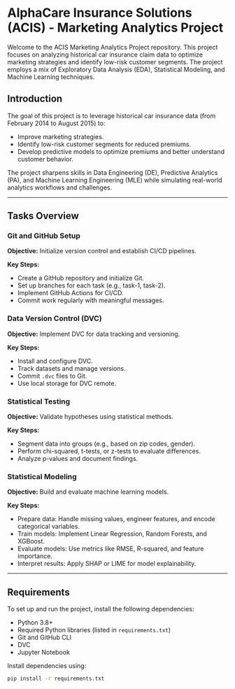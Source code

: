 # AlphaCare Insurance Solutions (ACIS) - Marketing Analytics Project

Welcome to the ACIS Marketing Analytics Project repository. This project focuses on analyzing historical car insurance claim data to optimize marketing strategies and identify low-risk customer segments. The project employs a mix of Exploratory Data Analysis (EDA), Statistical Modeling, and Machine Learning techniques.

## Introduction

The goal of this project is to leverage historical car insurance data (from February 2014 to August 2015) to:

- Improve marketing strategies.
- Identify low-risk customer segments for reduced premiums.
- Develop predictive models to optimize premiums and better understand customer behavior.

The project sharpens skills in Data Engineering (DE), Predictive Analytics (PA), and Machine Learning Engineering (MLE) while simulating real-world analytics workflows and challenges.


---

## Tasks Overview

### Git and GitHub Setup

**Objective:** Initialize version control and establish CI/CD pipelines.

**Key Steps:**
- Create a GitHub repository and initialize Git.
- Set up branches for each task (e.g., task-1, task-2).
- Implement GitHub Actions for CI/CD.
- Commit work regularly with meaningful messages.

### Data Version Control (DVC)

**Objective:** Implement DVC for data tracking and versioning.

**Key Steps:**
- Install and configure DVC.
- Track datasets and manage versions.
- Commit `.dvc` files to Git.
- Use local storage for DVC remote.

###  Statistical Testing

**Objective:** Validate hypotheses using statistical methods.

**Key Steps:**
- Segment data into groups (e.g., based on zip codes, gender).
- Perform chi-squared, t-tests, or z-tests to evaluate differences.
- Analyze p-values and document findings.

### Statistical Modeling

**Objective:** Build and evaluate machine learning models.

**Key Steps:**
- Prepare data: Handle missing values, engineer features, and encode categorical variables.
- Train models: Implement Linear Regression, Random Forests, and XGBoost.
- Evaluate models: Use metrics like RMSE, R-squared, and feature importance.
- Interpret results: Apply SHAP or LIME for model explainability.

---

## Requirements

To set up and run the project, install the following dependencies:

- Python 3.8+
- Required Python libraries (listed in `requirements.txt`)
- Git and GitHub CLI
- DVC
- Jupyter Notebook

Install dependencies using:

```bash
pip install -r requirements.txt

